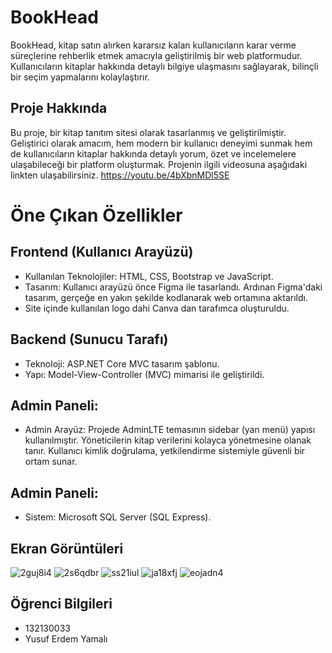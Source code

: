 
# BookHead

BookHead, kitap satın alırken kararsız kalan kullanıcıların karar verme süreçlerine rehberlik etmek amacıyla geliştirilmiş bir web platformudur. Kullanıcıların kitaplar hakkında detaylı bilgiye ulaşmasını sağlayarak, bilinçli bir seçim yapmalarını kolaylaştırır.

## Proje Hakkında

Bu proje, bir kitap tanıtım sitesi olarak tasarlanmış ve geliştirilmiştir. Geliştirici olarak amacım, hem modern bir kullanıcı deneyimi sunmak hem de kullanıcıların kitaplar hakkında detaylı yorum, özet ve incelemelere ulaşabileceği bir platform oluşturmak. Projenin ilgili videosuna aşağıdaki linkten ulaşabilirsiniz.
https://youtu.be/4bXbnMDl5SE

# Öne Çıkan Özellikler
## Frontend (Kullanıcı Arayüzü)

- Kullanılan Teknolojiler: HTML, CSS, Bootstrap ve JavaScript.
- Tasarım: Kullanıcı arayüzü önce Figma ile tasarlandı. Ardınan Figma'daki tasarım, gerçeğe en yakın şekilde kodlanarak web ortamına aktarıldı.
- Site içinde kullanılan logo dahi Canva dan tarafımca oluşturuldu.
  
## Backend (Sunucu Tarafı)
- Teknoloji: ASP.NET Core MVC tasarım şablonu.
- Yapı: Model-View-Controller (MVC) mimarisi ile geliştirildi.
 
## Admin Paneli:
- Admin Arayüz: Projede AdminLTE temasının sidebar (yan menü) yapısı kullanılmıştır. Yöneticilerin kitap verilerini kolayca yönetmesine olanak tanır. Kullanıcı kimlik doğrulama, yetkilendirme sistemiyle güvenli bir ortam sunar.
## Admin Paneli:
- Sistem: Microsoft SQL Server (SQL Express).
  
## Ekran Görüntüleri

![2guj8i4](https://github.com/user-attachments/assets/13cb7a8d-02ee-4ebc-ade6-bfeece419620)
 ![2s6qdbr](https://github.com/user-attachments/assets/8ce4db4e-652c-4807-9b64-01e949a969f7)
 ![ss21iul](https://github.com/user-attachments/assets/3c445efd-0e1f-4a97-9523-e26ae732596f)
![ja18xfj](https://github.com/user-attachments/assets/1393d5af-82f2-4d65-b7e8-242483e34cce)
![eojadn4](https://github.com/user-attachments/assets/30f99e22-feb8-401d-b3a0-835958312a8e)


## Öğrenci Bilgileri

- 132130033
- Yusuf Erdem Yamalı


  

